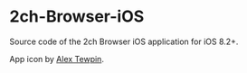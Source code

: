 # 2ch-Browser-iOS

Source code of the 2ch Browser iOS application for iOS 8.2+.

App icon by [Alex Tewpin](https://github.com/alextewpin).
